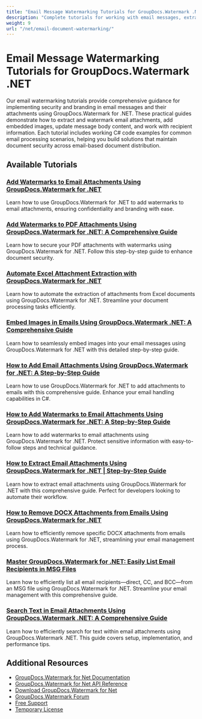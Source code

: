 ```yaml
---
title: "Email Message Watermarking Tutorials for GroupDocs.Watermark .NET"
description: "Complete tutorials for working with email messages, extracting and watermarking attachments, and managing embedded content using GroupDocs.Watermark for .NET."
weight: 9
url: "/net/email-document-watermarking/"
---
```


# Email Message Watermarking Tutorials for GroupDocs.Watermark .NET

Our email watermarking tutorials provide comprehensive guidance for implementing security and branding in email messages and their attachments using GroupDocs.Watermark for .NET. These practical guides demonstrate how to extract and watermark email attachments, add embedded images, update message body content, and work with recipient information. Each tutorial includes working C# code examples for common email processing scenarios, helping you build solutions that maintain document security across email-based document distribution.

## Available Tutorials

### [Add Watermarks to Email Attachments Using GroupDocs.Watermark for .NET](./add-watermarks-email-attachments-groupdocs-watermark-net/)
Learn how to use GroupDocs.Watermark for .NET to add watermarks to email attachments, ensuring confidentiality and branding with ease.

### [Add Watermarks to PDF Attachments Using GroupDocs.Watermark for .NET&#58; A Comprehensive Guide](./add-watermarks-pdf-attachments-groupdocs-watermark-net/)
Learn how to secure your PDF attachments with watermarks using GroupDocs.Watermark for .NET. Follow this step-by-step guide to enhance document security.

### [Automate Excel Attachment Extraction with GroupDocs.Watermark for .NET](./extract-attachments-excel-groupdocs-watermark-net/)
Learn how to automate the extraction of attachments from Excel documents using GroupDocs.Watermark for .NET. Streamline your document processing tasks efficiently.

### [Embed Images in Emails Using GroupDocs.Watermark .NET&#58; A Comprehensive Guide](./embed-images-emails-groupdocs-watermark-net/)
Learn how to seamlessly embed images into your email messages using GroupDocs.Watermark for .NET with this detailed step-by-step guide.

### [How to Add Email Attachments Using GroupDocs.Watermark for .NET&#58; A Step-by-Step Guide](./groupdocs-watermark-dotnet-email-attachments-guide/)
Learn how to use GroupDocs.Watermark for .NET to add attachments to emails with this comprehensive guide. Enhance your email handling capabilities in C#.

### [How to Add Watermarks to Email Attachments Using GroupDocs.Watermark for .NET&#58; A Step-by-Step Guide](./add-watermarks-email-attachments-groupdocs-net/)
Learn how to add watermarks to email attachments using GroupDocs.Watermark for .NET. Protect sensitive information with easy-to-follow steps and technical guidance.

### [How to Extract Email Attachments Using GroupDocs.Watermark for .NET | Step-by-Step Guide](./extract-email-attachments-groupdocs-watermark-net/)
Learn how to extract email attachments using GroupDocs.Watermark for .NET with this comprehensive guide. Perfect for developers looking to automate their workflow.

### [How to Remove DOCX Attachments from Emails Using GroupDocs.Watermark for .NET](./remove-docx-attachments-emails-groupdocs-watermark-net/)
Learn how to efficiently remove specific DOCX attachments from emails using GroupDocs.Watermark for .NET, streamlining your email management process.

### [Master GroupDocs.Watermark for .NET&#58; Easily List Email Recipients in MSG Files](./mastering-groupdocs-watermark-list-email-recipients-msg-files/)
Learn how to efficiently list all email recipients—direct, CC, and BCC—from an MSG file using GroupDocs.Watermark for .NET. Streamline your email management with this comprehensive guide.

### [Search Text in Email Attachments Using GroupDocs.Watermark .NET&#58; A Comprehensive Guide](./search-text-email-attachments-groupdocs-watermark-net/)
Learn how to efficiently search for text within email attachments using GroupDocs.Watermark .NET. This guide covers setup, implementation, and performance tips.

## Additional Resources

- [GroupDocs.Watermark for Net Documentation](https://docs.groupdocs.com/watermark/net/)
- [GroupDocs.Watermark for Net API Reference](https://reference.groupdocs.com/watermark/net/)
- [Download GroupDocs.Watermark for Net](https://releases.groupdocs.com/watermark/net/)
- [GroupDocs.Watermark Forum](https://forum.groupdocs.com/c/watermark)
- [Free Support](https://forum.groupdocs.com/)
- [Temporary License](https://purchase.groupdocs.com/temporary-license/)
